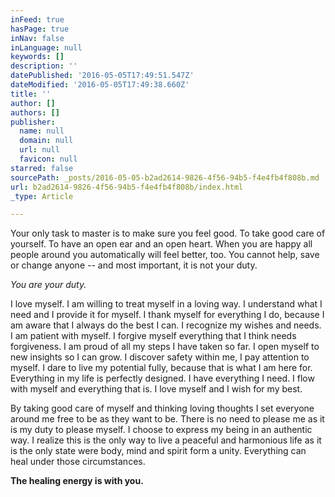 ```yaml
---
inFeed: true
hasPage: true
inNav: false
inLanguage: null
keywords: []
description: ''
datePublished: '2016-05-05T17:49:51.547Z'
dateModified: '2016-05-05T17:49:38.660Z'
title: ''
author: []
authors: []
publisher:
  name: null
  domain: null
  url: null
  favicon: null
starred: false
sourcePath: _posts/2016-05-05-b2ad2614-9826-4f56-94b5-f4e4fb4f808b.md
url: b2ad2614-9826-4f56-94b5-f4e4fb4f808b/index.html
_type: Article

---
```

Your only task to master is to make sure you feel good. To take good care of yourself. To have an open ear and an open heart. When you are happy all people around you automatically will feel better, too. You cannot help, save or change anyone -- and most important, it is not your duty. 

_You are your duty._

I love myself. I am willing to treat myself in a loving way. I understand what I need and I provide it for myself. I thank myself for everything I do, because I am aware that I always do the best I can. I recognize my wishes and needs. I am patient with myself. I forgive myself everything that I think needs forgiveness. I am proud of all my steps I have taken so far. I open myself to new insights so I can grow. I discover safety within me, I pay attention to myself. I dare to live my potential fully, because that is what I am here for. Everything in my life is perfectly designed. I have everything I need. I flow with myself and everything that is. I love myself and I wish for my best.

By taking good care of myself and thinking loving thoughts I set everyone around me free to be as they want to be. There is no need to please me as it is my duty to please myself. I choose to express my being in an authentic way. I realize this is the only way to live a peaceful and harmonious life as it is the only state were body, mind and spirit form a unity. Everything can heal under those circumstances. 

**The healing energy is with you.**